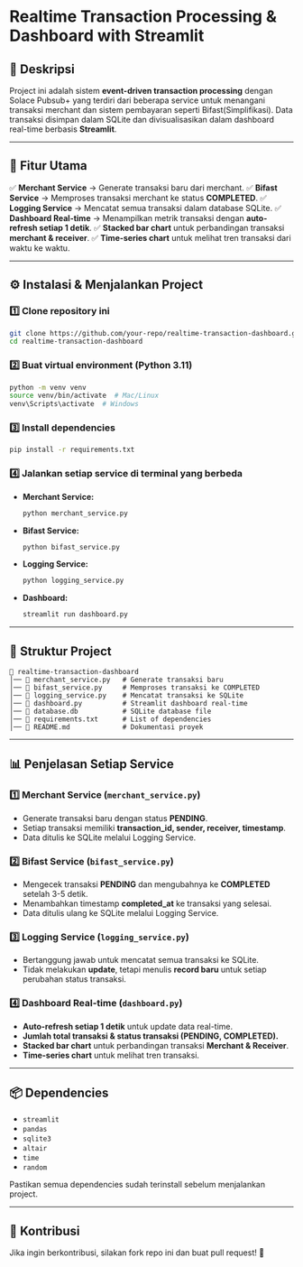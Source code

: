 # Realtime Transaction Processing & Dashboard with Streamlit

## 📝 Deskripsi

Project ini adalah sistem **event-driven transaction processing** dengan Solace Pubsub+ yang terdiri dari beberapa service untuk menangani transaksi merchant dan sistem pembayaran seperti Bifast(Simplifikasi). Data transaksi disimpan dalam SQLite dan divisualisasikan dalam dashboard real-time berbasis **Streamlit**.

---

## 📌 Fitur Utama

✅ **Merchant Service** → Generate transaksi baru dari merchant.
✅ **Bifast Service** → Memproses transaksi merchant ke status **COMPLETED**.
✅ **Logging Service** → Mencatat semua transaksi dalam database SQLite.
✅ **Dashboard Real-time** → Menampilkan metrik transaksi dengan **auto-refresh setiap 1 detik**.
✅ **Stacked bar chart** untuk perbandingan transaksi **merchant & receiver**.
✅ **Time-series chart** untuk melihat tren transaksi dari waktu ke waktu.

---

## ⚙️ Instalasi & Menjalankan Project

### 1️⃣ Clone repository ini

```bash
git clone https://github.com/your-repo/realtime-transaction-dashboard.git
cd realtime-transaction-dashboard
```

### 2️⃣ Buat virtual environment (Python 3.11)

```bash
python -m venv venv
source venv/bin/activate  # Mac/Linux
venv\Scripts\activate  # Windows
```

### 3️⃣ Install dependencies

```bash
pip install -r requirements.txt
```

### 4️⃣ Jalankan setiap service di terminal yang berbeda

- **Merchant Service:**
  ```bash
  python merchant_service.py
  ```
- **Bifast Service:**
  ```bash
  python bifast_service.py
  ```
- **Logging Service:**
  ```bash
  python logging_service.py
  ```
- **Dashboard:**
  ```bash
  streamlit run dashboard.py
  ```

---

## 📂 Struktur Project

```
📁 realtime-transaction-dashboard
│── 📄 merchant_service.py   # Generate transaksi baru
│── 📄 bifast_service.py     # Memproses transaksi ke COMPLETED
│── 📄 logging_service.py    # Mencatat transaksi ke SQLite
│── 📄 dashboard.py          # Streamlit dashboard real-time
│── 📄 database.db           # SQLite database file
│── 📄 requirements.txt      # List of dependencies
│── 📄 README.md             # Dokumentasi proyek
```

---

## 📊 Penjelasan Setiap Service

### 1️⃣ Merchant Service (`merchant_service.py`)

- Generate transaksi baru dengan status **PENDING**.
- Setiap transaksi memiliki **transaction_id, sender, receiver, timestamp**.
- Data ditulis ke SQLite melalui Logging Service.

### 2️⃣ Bifast Service (`bifast_service.py`)

- Mengecek transaksi **PENDING** dan mengubahnya ke **COMPLETED** setelah 3-5 detik.
- Menambahkan timestamp **completed_at** ke transaksi yang selesai.
- Data ditulis ulang ke SQLite melalui Logging Service.

### 3️⃣ Logging Service (`logging_service.py`)

- Bertanggung jawab untuk mencatat semua transaksi ke SQLite.
- Tidak melakukan **update**, tetapi menulis **record baru** untuk setiap perubahan status transaksi.

### 4️⃣ Dashboard Real-time (`dashboard.py`)

- **Auto-refresh setiap 1 detik** untuk update data real-time.
- **Jumlah total transaksi & status transaksi (PENDING, COMPLETED).**
- **Stacked bar chart** untuk perbandingan transaksi **Merchant & Receiver**.
- **Time-series chart** untuk melihat tren transaksi.

---

## 📦 Dependencies

- `streamlit`
- `pandas`
- `sqlite3`
- `altair`
- `time`
- `random`

Pastikan semua dependencies sudah terinstall sebelum menjalankan project.

---

## 📢 Kontribusi

Jika ingin berkontribusi, silakan fork repo ini dan buat pull request! 🚀
